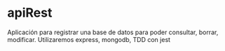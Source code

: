 # apiRest
Aplicación para registrar una base de datos para poder consultar, borrar, modificar.
Utilizaremos express, mongodb, TDD con jest







